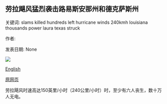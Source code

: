 ## 劳拉飓风猛烈袭击路易斯安那州和德克萨斯州

关键词: slams killed hundreds left hurricane winds 240kmh louisiana thousands power laura texas struck

作者: 

发表日期: None

![](https://ichef.bbci.co.uk/images/ic/400xn/p08pwkdf.jpg)

[English](Hurricane%20Laura%20slams%20Louisiana%20and%20Texas.md)

[原网页](https://www.bbc.com/news/world-us-canada-53941956)

劳拉飓风时速高达150英里/小时（240公里/小时）时，至少有六人丧生，数十万人无电。